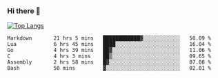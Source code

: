 ### Hi there 👋

<!--
**3Xpl0it3r/3Xpl0it3r** is a ✨ _special_ ✨ repository because its `README.md` (this file) appears on your GitHub profile.

Here are some ideas to get you started:

- 🔭 I’m currently working on ...
- 🌱 I’m currently learning ...
- 👯 I’m looking to collaborate on ...
- 🤔 I’m looking for help with ...
- 💬 Ask me about ...
- 📫 How to reach me: ...
- 😄 Pronouns: ...
- ⚡ Fun fact: ...
-->


[![Top Langs](https://github-readme-stats.vercel.app/api/top-langs/?username=3Xpl0it3r&layout=compact)](https://github.com/3Xpl0it3r/3Xpl0it3r)

<!--START_SECTION:waka-->

```text
Markdown       21 hrs 5 mins   ████████████▓░░░░░░░░░░░░   50.09 %
Lua            6 hrs 45 mins   ████░░░░░░░░░░░░░░░░░░░░░   16.04 %
Go             4 hrs 39 mins   ██▓░░░░░░░░░░░░░░░░░░░░░░   11.06 %
C              4 hrs 3 mins    ██▒░░░░░░░░░░░░░░░░░░░░░░   09.65 %
Assembly       2 hrs 58 mins   █▓░░░░░░░░░░░░░░░░░░░░░░░   07.08 %
Bash           50 mins         ▓░░░░░░░░░░░░░░░░░░░░░░░░   02.01 %
```

<!--END_SECTION:waka-->
